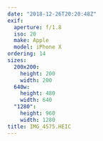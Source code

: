 ```yaml
---
date: "2018-12-26T20:20:48Z"
exif:
  aperture: f/1.8
  iso: 20
  make: Apple
  model: iPhone X
ordering: 14
sizes:
  200x200:
    height: 200
    width: 200
  640w:
    height: 480
    width: 640
  "1280":
    height: 960
    width: 1280
title: IMG_4575.HEIC
---
```

